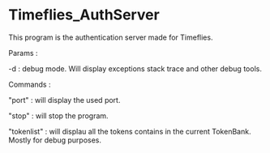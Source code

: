 # Timeflies_AuthServer
This program is the authentication server made for Timeflies.

Params :

  -d : debug mode. Will display exceptions stack trace and other debug tools.
  
Commands :

"port" : will display the used port.

"stop" : will stop the program.


"tokenlist" : will displau all the tokens contains in the current TokenBank. Mostly for debug purposes.

